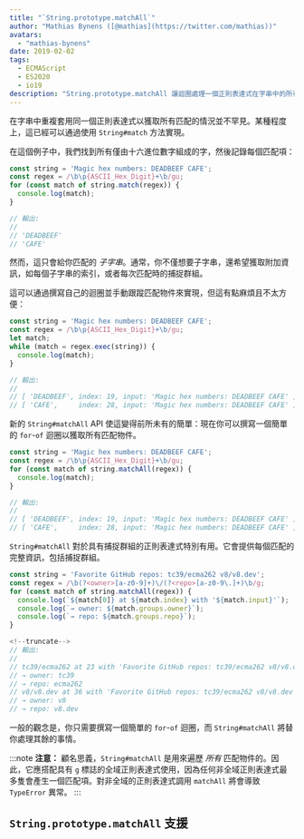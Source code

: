 ```yaml
---
title: "`String.prototype.matchAll`"
author: "Mathias Bynens ([@mathias](https://twitter.com/mathias))"
avatars:
  - "mathias-bynens"
date: 2019-02-02
tags:
  - ECMAScript
  - ES2020
  - io19
description: "String.prototype.matchAll 讓迴圈處理一個正則表達式在字串中的所有匹配物件變得更加容易。"
---
```

在字串中重複套用同一個正則表達式以獲取所有匹配的情況並不罕見。某種程度上，這已經可以通過使用 `String#match` 方法實現。

在這個例子中，我們找到所有僅由十六進位數字組成的字，然後記錄每個匹配項：

```js
const string = 'Magic hex numbers: DEADBEEF CAFE';
const regex = /\b\p{ASCII_Hex_Digit}+\b/gu;
for (const match of string.match(regex)) {
  console.log(match);
}

// 輸出:
//
// 'DEADBEEF'
// 'CAFE'
```

然而，這只會給你匹配的 _子字串_。通常，你不僅想要子字串，還希望獲取附加資訊，如每個子字串的索引，或者每次匹配時的捕捉群組。

這可以通過撰寫自己的迴圈並手動跟蹤匹配物件來實現，但這有點麻煩且不太方便：

```js
const string = 'Magic hex numbers: DEADBEEF CAFE';
const regex = /\b\p{ASCII_Hex_Digit}+\b/gu;
let match;
while (match = regex.exec(string)) {
  console.log(match);
}

// 輸出:
//
// [ 'DEADBEEF', index: 19, input: 'Magic hex numbers: DEADBEEF CAFE' ]
// [ 'CAFE',     index: 28, input: 'Magic hex numbers: DEADBEEF CAFE' ]
```

新的 `String#matchAll` API 使這變得前所未有的簡單：現在你可以撰寫一個簡單的 `for`-`of` 迴圈以獲取所有匹配物件。

```js
const string = 'Magic hex numbers: DEADBEEF CAFE';
const regex = /\b\p{ASCII_Hex_Digit}+\b/gu;
for (const match of string.matchAll(regex)) {
  console.log(match);
}

// 輸出:
//
// [ 'DEADBEEF', index: 19, input: 'Magic hex numbers: DEADBEEF CAFE' ]
// [ 'CAFE',     index: 28, input: 'Magic hex numbers: DEADBEEF CAFE' ]
```

`String#matchAll` 對於具有捕捉群組的正則表達式特別有用。它會提供每個匹配的完整資訊，包括捕捉群組。

```js
const string = 'Favorite GitHub repos: tc39/ecma262 v8/v8.dev';
const regex = /\b(?<owner>[a-z0-9]+)\/(?<repo>[a-z0-9\.]+)\b/g;
for (const match of string.matchAll(regex)) {
  console.log(`${match[0]} at ${match.index} with '${match.input}'`);
  console.log(`→ owner: ${match.groups.owner}`);
  console.log(`→ repo: ${match.groups.repo}`);
}

<!--truncate-->
// 輸出:
//
// tc39/ecma262 at 23 with 'Favorite GitHub repos: tc39/ecma262 v8/v8.dev'
// → owner: tc39
// → repo: ecma262
// v8/v8.dev at 36 with 'Favorite GitHub repos: tc39/ecma262 v8/v8.dev'
// → owner: v8
// → repo: v8.dev
```

一般的觀念是，你只需要撰寫一個簡單的 `for`-`of` 迴圈，而 `String#matchAll` 將替你處理其餘的事情。

:::note
**注意：** 顧名思義，`String#matchAll` 是用來遍歷 _所有_ 匹配物件的。因此，它應搭配具有 `g` 標誌的全域正則表達式使用，因為任何非全域正則表達式最多隻會產生一個匹配項。對非全域的正則表達式調用 `matchAll` 將會導致 `TypeError` 異常。
:::

## `String.prototype.matchAll` 支援

<feature-support chrome="73 /blog/v8-release-73#string.prototype.matchall"
                 firefox="67"
                 safari="13"
                 nodejs="12"
                 babel="yes https://github.com/zloirock/core-js#ecmascript-string-and-regexp"></feature-support>
